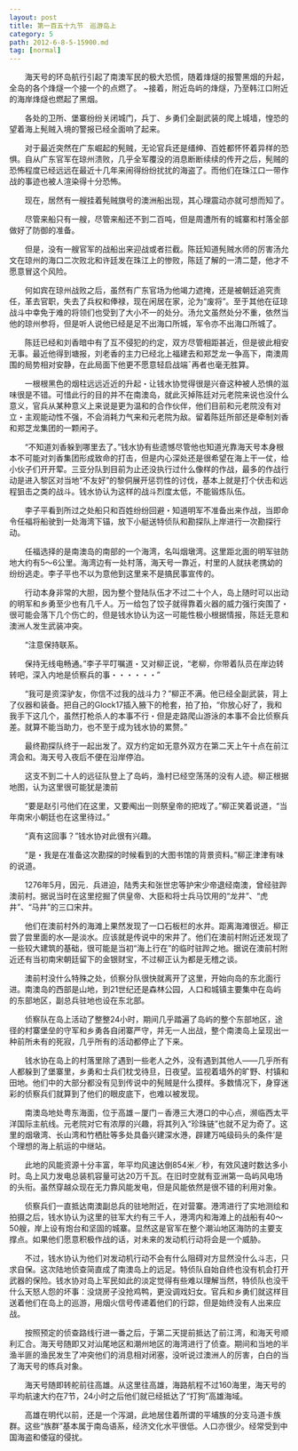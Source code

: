 ```yaml
---
layout: post
title: 第一百五十九节　巡游岛上
category: 5
path: 2012-6-8-5-15900.md
tag: [normal]
---
```


　　海天号的环岛航行引起了南澳军民的极大恐慌，随着烽燧的报警黑烟的升起，全岛的各个烽燧一个接一个的点燃了。 ~接着，附近岛屿的烽燧，乃至韩江口附近的海岸烽燧也燃起了黑烟。

　　各处的卫所、堡寨纷纷关闭城门，兵丁、乡勇们全副武装的爬上城墙，惶恐的望着海上髡贼入境的警报已经全面响了起来。

　　对于最近突然在广东崛起的髡贼，无论官兵还是缙绅、百姓都怀怀着异样的恐惧。自从广东官军在琼州溃败，几乎全军覆没的消息断断续续的传开之后，髡贼的恐怖程度已经远远在最近十几年来闹得纷纷扰扰的海盗了。而他们在珠江口一带作战的事迹也被人渲染得十分恐怖。

　　现在，居然有一艘挂着髡贼旗号的澳洲船出现，其心理震动亦就可想而知了。

　　尽管来船只有一艘，尽管来船还不到二百吨，但是周遭所有的城寨和村落全部做好了防御的准备。

　　但是，没有一艘官军的战船出来迎战或者拦截。陈廷知道髡贼水师的厉害汤允文在琼州的海口二次败北和许廷发在珠江上的惨败，陈廷了解的一清二楚，他才不愿意冒这个风险。

　　何如宾在琼州战败之后，虽然有广东官场为他竭力遮掩，还是被朝廷追究责任，革去官职，失去了兵权和俸禄，现在闲居在家，沦为“废将”。至于其他在征琼战斗中幸免于难的将领们也受到了大小不一的处分。汤允文虽然处分不重，依然当他的琼州参将，但是听人说他已经是足不出海口所城，军令亦不出海口所城了。

　　陈廷已经和刘香暗中有了互不侵犯的约定，双方尽管相距甚近，但是彼此相安无事。最近他得到塘报，刘老香的主力已经北上福建去和郑芝龙一争高下，南澳周围的局势相对安静，在此局面下他更不愿意轻启战端ˉ再者也毫无胜算。

　　一根根黑色的烟柱远远近近的升起・让钱水协觉得很是兴奋这种被人恐惧的滋味很是不错。可惜此行的目的并不在南澳岛，就此灭掉陈廷对元老院来说也没什么意义，官兵从某种意义上来说是更为温和的合作伙伴，他们目前和元老院没有对立・主观能动性不强，不会消耗力气来和元老院为敌。留着陈廷所部还是牵制刘香和郑芝龙集团的一颗闲子。

　　“不知道刘香躲到哪里去了。”钱水协有些遗憾尽管他也知道光靠海天号本身根本不可能对刘香集团形成致命的打击，但是内心深处还是很希望在海上干一仗，给小伙子们开开荤。三亚分队到目前为止还没执行过什么像样的作战，最多的作战行动是进入黎区对当地“不友好”的黎侗展开惩罚性的讨伐，基本上就是打个伏击和远程狙击之类的战斗。钱水协认为这样的战斗烈度太低，不能锻炼队伍。

　　李子平看到所过之处船只和百姓纷纷回避・知道明军不准备出来作战，当即命令任福将船驶到一处海湾下锚，放下小艇送特侦队和勘探队上岸进行一次勘探行动。

　　任福选择的是南澳岛的南部的一个海湾，名叫烟墩湾。这里距北面的明军驻防地大约有5～6公里。海湾边有一处村落，海天号一靠近，村里的人就扶老携幼的纷纷逃走。李子平也不以为意他到这里来不是搞民事宣传的。

　　行动本身非常的大胆，因为整个登陆队伍才不过二十个人，岛上随时可以出动的明军和乡勇至少也有几千人。万一给包了饺子就得靠着火器的威力强行突围了・很可能会落下几个伤亡的，但是钱水协认为这一可能性极小根据情报，陈廷无意和澳洲人发生武装冲突。

　　“注意保持联系。

　　保持无线电畅通。”李子平叮嘱道・又对柳正说，“老柳，你带着队员在岸边转转吧，深入内地是侦察兵的事・・・・・・”

　　“我可是资深驴友，你信不过我的战斗力？”柳正不满。他已经全副武装，背上了仪器和装备。把自己的Glock17插入腋下的枪套，拍了拍，“你放心好了，我和我手下这几个，虽然打枪杀人的本事不行・但是走路爬山游泳的本事不会比侦察兵差。就算不能当助力，也不至于成为钱水协的累赘。”

　　最终勘探队终于一起出发了。双方约定如无意外双方在第二天上午十点在前江湾会和。海天号入夜后不便在沿岸停泊。

　　这支不到二十人的远征队登上了岛屿，渔村已经空荡荡的没有人迹。柳正根据地图，认为这里很可能犹是澳前

　　“要是赵引弓他们在这里，又要阄出一则祭皇帝的把戏了。”柳正笑着说道，“当年南宋小朝廷也在这里待过。”

　　“真有这回事？”钱水协对此很有兴趣。

　　“是・我是在准备这次勘探的时候看到的大图书馆的背景资料。”柳正津津有味的说道。

　　1276年5月，因元．兵进迫，陆秀夫和张世忠等护宋少帝退经南澳，曾经驻跸澳前村。据说当时在这里挖掘了供皇帝、大臣和将士兵马饮用的“龙井”、“虎井”、“马井”的三口宋井。

　　他们在澳前村外的海滩上果然发现了一口石板栏的水井。距离海滩很近。柳正尝了尝里面的水―是淡水。应该就是传说中的宋井了。他们在澳前村附近还发现了一些较大建筑的基础，很可能是当初“海上行在”的临时驻跸之地。据说在澳前村附近还有当初南宋朝廷留下的金银财宝，不过柳正认为都是无稽之谈。

　　澳前村没什么特殊之处，侦察分队很快就离开了这里，开始向岛的东北面行进。南澳岛的西部是山地，到21世纪还是森林公园，人口和城镇主要集中在岛屿的东部地区，副总兵驻地也设在东北部。

　　侦察队在岛上活动了整整24小时，期间几乎踏遍了岛屿的整个东部地区，途径的村寨堡垒的守军和乡勇各自闭寨严守，并无一人出战，整个南澳岛上呈现出一种前所未有的死寂，几乎所有的活动都停止了下来。

　　钱水协在岛上的村落里除了遇到一些老人之外，没有遇到其他人――几乎所有人都躲到了堡寨里，乡勇和士兵们枕戈待旦，日夜望。监视着墙外的旷野、村镇和田地。他们中的大部分都没有见到传说中的髡贼是什么摸样。多数情况下，身穿迷彩的侦察兵们就算到了他们的眼皮底下，也难以被发现。

　　南澳岛地处粤东海面，位于高雄－厦门－香港三大港口的中心点，濒临西太平洋国际主航线。元老院对它有浓厚的兴趣，将其列入“珍珠链”也就不足为奇了。这里的烟墩湾、长山湾和竹栖肚等多处具备兴建深水港，辟建万吨级码头的条件′是个理想的海上航运的中继站。

　　此地的风能资源十分丰富，年平均风速达倒854米／秒，有效风速时数达多小时。岛上风力发电总装机容量可达20万千瓦。在旧时空就有亚洲第一岛屿风电场的头衔。虽然穿越众现在无力靠风能发电，但是风能依然是很不错的利用对象。

　　侦察兵们一直抵达南澳副总兵的驻地附近，在对营寨。港湾进行了实地测绘和拍摄之后，钱水协认为这里的驻军大约有三千人，港湾内和海滩上的战船有40～50艘，岸上设有炮台和坚固的城寨。显然这是官军在整个潮汕地区海防的主要支撑点。如果他们愿意积极作战的话，对未来的发动机行动将会是一个威胁。

　　不过，钱水协认为他们对发动机行动不会有什么阻碍对方显然没什么斗志，只求自保。这次陆地侦查简直成了南澳岛上的远足。特侦队自始自终也没有机会打开武器的保险。钱水协对岛上军民如此的淡定觉得有些难以理解当然，特侦队也没干什么天怒人怨的坏事：没烧房子没抢鸡鸭，更没调戏妇女。官兵和乡勇们就这样目送着他们在岛上的巡游，用烟火信号传递着他们的行踪，但是始终没有人出来应战。

　　按照预定的侦查路线行进一番之后，于第二天提前抵达了前江湾，和海天号顺利汇合。海天号随即又对汕尾地区和潮州地区的海湾进行了侦查。期间和当地的半渔半匪的渔民发生了冲突他们的消息相对闭塞，没听说过澳洲人的厉害，白白的当了海天号的练兵对象。

　　海天号随即转舵前往高雄。从这里往高雄，海路航程不过160海里，海天号的平均航速大约在7节，24小时之后他们就已经抵达了“打狗”高雄海域。

　　高雄在明代以前，还是一个泻湖，此地居住着所谓的平埔族的分支马道卡族群。这些“族群”基本属于南岛语系，经济文化水平很低。人口亦很少。经常受到中国海盗和倭寇的侵扰。